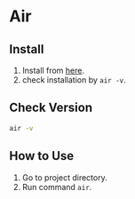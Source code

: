Air
===

Install
-------
1. Install from [here](https://github.com/cosmtrek/air#installation).
2. check installation by `air -v`.

Check Version
-------------
```sh
air -v
```

How to Use
----------
1. Go to project directory.
2. Run command `air`.